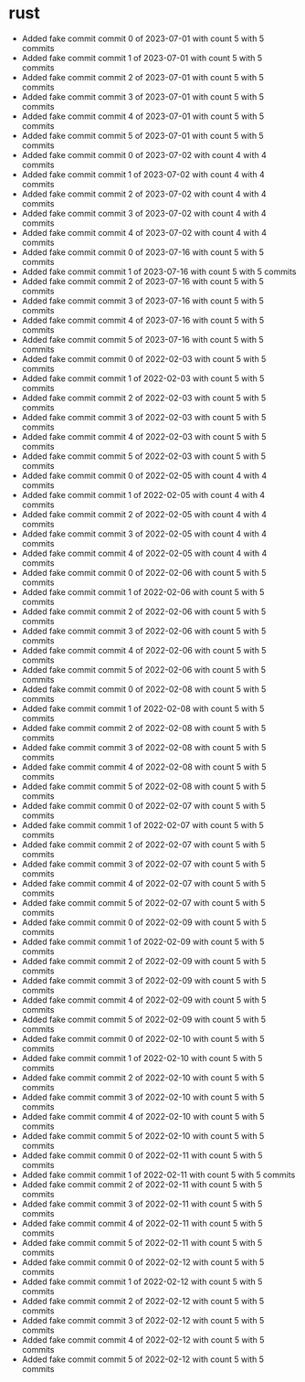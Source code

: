 # rust
- Added fake commit commit 0 of 2023-07-01 with count 5 with 5 commits
- Added fake commit commit 1 of 2023-07-01 with count 5 with 5 commits
- Added fake commit commit 2 of 2023-07-01 with count 5 with 5 commits
- Added fake commit commit 3 of 2023-07-01 with count 5 with 5 commits
- Added fake commit commit 4 of 2023-07-01 with count 5 with 5 commits
- Added fake commit commit 5 of 2023-07-01 with count 5 with 5 commits
- Added fake commit commit 0 of 2023-07-02 with count 4 with 4 commits
- Added fake commit commit 1 of 2023-07-02 with count 4 with 4 commits
- Added fake commit commit 2 of 2023-07-02 with count 4 with 4 commits
- Added fake commit commit 3 of 2023-07-02 with count 4 with 4 commits
- Added fake commit commit 4 of 2023-07-02 with count 4 with 4 commits
- Added fake commit commit 0 of 2023-07-16 with count 5 with 5 commits
- Added fake commit commit 1 of 2023-07-16 with count 5 with 5 commits
- Added fake commit commit 2 of 2023-07-16 with count 5 with 5 commits
- Added fake commit commit 3 of 2023-07-16 with count 5 with 5 commits
- Added fake commit commit 4 of 2023-07-16 with count 5 with 5 commits
- Added fake commit commit 5 of 2023-07-16 with count 5 with 5 commits
- Added fake commit commit 0 of 2022-02-03 with count 5 with 5 commits
- Added fake commit commit 1 of 2022-02-03 with count 5 with 5 commits
- Added fake commit commit 2 of 2022-02-03 with count 5 with 5 commits
- Added fake commit commit 3 of 2022-02-03 with count 5 with 5 commits
- Added fake commit commit 4 of 2022-02-03 with count 5 with 5 commits
- Added fake commit commit 5 of 2022-02-03 with count 5 with 5 commits
- Added fake commit commit 0 of 2022-02-05 with count 4 with 4 commits
- Added fake commit commit 1 of 2022-02-05 with count 4 with 4 commits
- Added fake commit commit 2 of 2022-02-05 with count 4 with 4 commits
- Added fake commit commit 3 of 2022-02-05 with count 4 with 4 commits
- Added fake commit commit 4 of 2022-02-05 with count 4 with 4 commits
- Added fake commit commit 0 of 2022-02-06 with count 5 with 5 commits
- Added fake commit commit 1 of 2022-02-06 with count 5 with 5 commits
- Added fake commit commit 2 of 2022-02-06 with count 5 with 5 commits
- Added fake commit commit 3 of 2022-02-06 with count 5 with 5 commits
- Added fake commit commit 4 of 2022-02-06 with count 5 with 5 commits
- Added fake commit commit 5 of 2022-02-06 with count 5 with 5 commits
- Added fake commit commit 0 of 2022-02-08 with count 5 with 5 commits
- Added fake commit commit 1 of 2022-02-08 with count 5 with 5 commits
- Added fake commit commit 2 of 2022-02-08 with count 5 with 5 commits
- Added fake commit commit 3 of 2022-02-08 with count 5 with 5 commits
- Added fake commit commit 4 of 2022-02-08 with count 5 with 5 commits
- Added fake commit commit 5 of 2022-02-08 with count 5 with 5 commits
- Added fake commit commit 0 of 2022-02-07 with count 5 with 5 commits
- Added fake commit commit 1 of 2022-02-07 with count 5 with 5 commits
- Added fake commit commit 2 of 2022-02-07 with count 5 with 5 commits
- Added fake commit commit 3 of 2022-02-07 with count 5 with 5 commits
- Added fake commit commit 4 of 2022-02-07 with count 5 with 5 commits
- Added fake commit commit 5 of 2022-02-07 with count 5 with 5 commits
- Added fake commit commit 0 of 2022-02-09 with count 5 with 5 commits
- Added fake commit commit 1 of 2022-02-09 with count 5 with 5 commits
- Added fake commit commit 2 of 2022-02-09 with count 5 with 5 commits
- Added fake commit commit 3 of 2022-02-09 with count 5 with 5 commits
- Added fake commit commit 4 of 2022-02-09 with count 5 with 5 commits
- Added fake commit commit 5 of 2022-02-09 with count 5 with 5 commits
- Added fake commit commit 0 of 2022-02-10 with count 5 with 5 commits
- Added fake commit commit 1 of 2022-02-10 with count 5 with 5 commits
- Added fake commit commit 2 of 2022-02-10 with count 5 with 5 commits
- Added fake commit commit 3 of 2022-02-10 with count 5 with 5 commits
- Added fake commit commit 4 of 2022-02-10 with count 5 with 5 commits
- Added fake commit commit 5 of 2022-02-10 with count 5 with 5 commits
- Added fake commit commit 0 of 2022-02-11 with count 5 with 5 commits
- Added fake commit commit 1 of 2022-02-11 with count 5 with 5 commits
- Added fake commit commit 2 of 2022-02-11 with count 5 with 5 commits
- Added fake commit commit 3 of 2022-02-11 with count 5 with 5 commits
- Added fake commit commit 4 of 2022-02-11 with count 5 with 5 commits
- Added fake commit commit 5 of 2022-02-11 with count 5 with 5 commits
- Added fake commit commit 0 of 2022-02-12 with count 5 with 5 commits
- Added fake commit commit 1 of 2022-02-12 with count 5 with 5 commits
- Added fake commit commit 2 of 2022-02-12 with count 5 with 5 commits
- Added fake commit commit 3 of 2022-02-12 with count 5 with 5 commits
- Added fake commit commit 4 of 2022-02-12 with count 5 with 5 commits
- Added fake commit commit 5 of 2022-02-12 with count 5 with 5 commits
